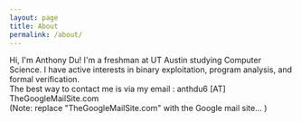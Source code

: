 ```yaml
---
layout: page
title: About
permalink: /about/
---
```

Hi, I'm Anthony Du! I'm a freshman at UT Austin studying Computer Science. I have active interests in binary exploitation, program analysis, and formal verification. <br>
The best way to contact me is via my email : anthdu6 [AT] TheGoogleMailSite.com  <br>
(Note: replace "TheGoogleMailSite.com" with the Google mail site... )
